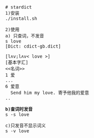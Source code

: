 <pre>
# stardict
1)安装
./install.sh

2)使用
a) 只查词，不发音
s love 
[Dict: cdict-gb.dict]

[lʌv;lʌv< love >]
[基本字汇]
<<名词>>
1 爱
...
6 爱意
  Send him my love. 寄予他我的爱意
..

<b>b)查词时发音</b>
s -s love

c)只发音不显示词义
s -v love
